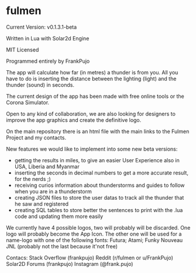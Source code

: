 # fulmen
Current Version: v0.1.3.1-beta

Written in Lua with Solar2d Engine

MIT Licensed

Programmed entirely by FrankPujo

The app will calculate how far (in metres) a thunder is from you. All you have to do is inserting the distance between the lighting (light) and the thunder (sound) in seconds.

The current design of the app has been made with free online tools or the Corona Simulator.

Open to any kind of collaboration, we are also looking for designers to improve the app graphics and create the definitive logo. 

On the main repository there is an html file with the main links to the Fulmen Project and my contacts.

New features we would like to implement into some new beta versions:
- getting the results in miles, to give an easier User Experience also in USA, Liberia and Myanmar
- inserting the seconds in decimal numbers to get a more accurate result, for the nerds ;) 
- receiving curios information about thunderstorms and guides to follow when you are in a thunderstorm
- creating JSON files to store the user datas to track all the thunder that he saw and registered
- creating SQL tables to store better the sentences to print with the .lua code and updating them more easily

We currently have 4 possible logos, two will probably will be discarded.
One logo will probably become the App Icon.
The other one will be used for a name-logo with one of the following fonts: Futura; Atami; Funky Nouveau JNL (probably not the last because it'not free)

Contacs:
Stack Overflow (frankpujo)
Reddit (r/fulmen or u/FrankPujo)
Solar2D Forums (frankpujo)
Instagram (@frank.pujo)

